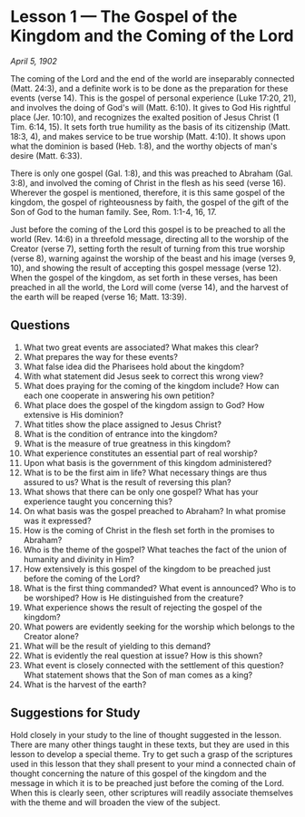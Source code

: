 # Lesson 1 — The Gospel of the Kingdom and the Coming of the Lord

*April 5, 1902*

The coming of the Lord and the end of the world are inseparably connected (Matt. 24:3), and a definite work is to be done as the preparation for these events (verse 14). This is the gospel of personal experience (Luke 17:20, 21), and involves the doing of God's will (Matt. 6:10). It gives to God His rightful place (Jer. 10:10), and recognizes the exalted position of Jesus Christ (1 Tim. 6:14, 15). It sets forth true humility as the basis of its citizenship (Matt. 18:3, 4), and makes service to be true worship (Matt. 4:10). It shows upon what the dominion is based (Heb. 1:8), and the worthy objects of man's desire (Matt. 6:33).

There is only one gospel (Gal. 1:8), and this was preached to Abraham (Gal. 3:8), and involved the coming of Christ in the flesh as his seed (verse 16). Wherever the gospel is mentioned, therefore, it is this same gospel of the kingdom, the gospel of righteousness by faith, the gospel of the gift of the Son of God to the human family. See, Rom. 1:1-4, 16, 17.

Just before the coming of the Lord this gospel is to be preached to all the world (Rev. 14:6) in a threefold message, directing all to the worship of the Creator (verse 7), setting forth the result of turning from this true worship (verse 8), warning against the worship of the beast and his image (verses 9, 10), and showing the result of accepting this gospel message (verse 12). When the gospel of the kingdom, as set forth in these verses, has been preached in all the world, the Lord will come (verse 14), and the harvest of the earth will be reaped (verse 16; Matt. 13:39).

## Questions

1. What two great events are associated? What makes this clear?
2. What prepares the way for these events?
3. What false idea did the Pharisees hold about the kingdom?
4. With what statement did Jesus seek to correct this wrong view?
5. What does praying for the coming of the kingdom include? How can each one cooperate in answering his own petition?
6. What place does the gospel of the kingdom assign to God? How extensive is His dominion?
7. What titles show the place assigned to Jesus Christ?
8. What is the condition of entrance into the kingdom?
9. What is the measure of true greatness in this kingdom?
10. What experience constitutes an essential part of real worship?
11. Upon what basis is the government of this kingdom administered?
12. What is to be the first aim in life? What necessary things are thus assured to us? What is the result of reversing this plan?
13. What shows that there can be only one gospel? What has your experience taught you concerning this?
14. On what basis was the gospel preached to Abraham? In what promise was it expressed?
15. How is the coming of Christ in the flesh set forth in the promises to Abraham?
16. Who is the theme of the gospel? What teaches the fact of the union of humanity and divinity in Him?
17. How extensively is this gospel of the kingdom to be preached just before the coming of the Lord?
18. What is the first thing commanded? What event is announced? Who is to be worshiped? How is He distinguished from the creature?
19. What experience shows the result of rejecting the gospel of the kingdom?
20. What powers are evidently seeking for the worship which belongs to the Creator alone?
21. What will be the result of yielding to this demand?
22. What is evidently the real question at issue? How is this shown?
23. What event is closely connected with the settlement of this question? What statement shows that the Son of man comes as a king?
24. What is the harvest of the earth?

## Suggestions for Study

Hold closely in your study to the line of thought suggested in the lesson. There are many other things taught in these texts, but they are used in this lesson to develop a special theme. Try to get such a grasp of the scriptures used in this lesson that they shall present to your mind a connected chain of thought concerning the nature of this gospel of the kingdom and the message in which it is to be preached just before the coming of the Lord. When this is clearly seen, other scriptures will readily associate themselves with the theme and will broaden the view of the subject.